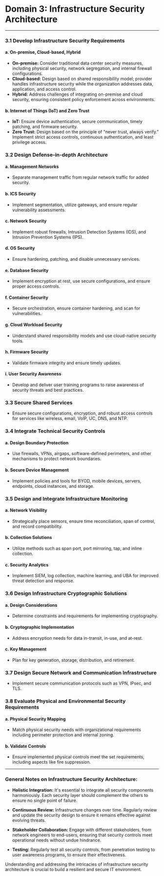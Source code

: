 # Domain 3: Infrastructure Security Architecture
----------------------------------------------

### 3.1 Develop Infrastructure Security Requirements

#### a. On-premise, Cloud-based, Hybrid

-   **On-premise:** Consider traditional data center security measures, including physical security, network segregation, and internal firewall configurations.
-   **Cloud-based:** Design based on shared responsibility model; provider handles infrastructure security while the organization addresses data, application, and access control.
-   **Hybrid:** Address challenges of integrating on-premise and cloud security, ensuring consistent policy enforcement across environments.

#### b. Internet of Things (IoT) and Zero Trust

-   **IoT:** Ensure device authentication, secure communication, timely patching, and firmware security.
-   **Zero Trust:** Design based on the principle of "never trust, always verify." Implement strict access controls, continuous authentication, and least privilege access.

### 3.2 Design Defense-in-depth Architecture

#### a. Management Networks

-   Separate management traffic from regular network traffic for added security.

#### b. ICS Security

-   Implement segmentation, utilize gateways, and ensure regular vulnerability assessments.

#### c. Network Security

-   Implement robust firewalls, Intrusion Detection Systems (IDS), and Intrusion Prevention Systems (IPS).

#### d. OS Security

-   Ensure hardening, patching, and disable unnecessary services.

#### e. Database Security

-   Implement encryption at rest, use secure configurations, and ensure proper access controls.

#### f. Container Security

-   Secure orchestration, ensure container hardening, and scan for vulnerabilities.

#### g. Cloud Workload Security

-   Understand shared responsibility models and use cloud-native security tools.

#### h. Firmware Security

-   Validate firmware integrity and ensure timely updates.

#### i. User Security Awareness

-   Develop and deliver user training programs to raise awareness of security threats and best practices.

### 3.3 Secure Shared Services

-   Ensure secure configurations, encryption, and robust access controls for services like wireless, email, VoIP, UC, DNS, and NTP.

### 3.4 Integrate Technical Security Controls

#### a. Design Boundary Protection

-   Use firewalls, VPNs, airgaps, software-defined perimeters, and other mechanisms to protect network boundaries.

#### b. Secure Device Management

-   Implement policies and tools for BYOD, mobile devices, servers, endpoints, cloud instances, and storage.

### 3.5 Design and Integrate Infrastructure Monitoring

#### a. Network Visibility

-   Strategically place sensors, ensure time reconciliation, span of control, and record compatibility.

#### b. Collection Solutions

-   Utilize methods such as span port, port mirroring, tap, and inline collection.

#### c. Security Analytics

-   Implement SIEM, log collection, machine learning, and UBA for improved threat detection and response.

### 3.6 Design Infrastructure Cryptographic Solutions

#### a. Design Considerations

-   Determine constraints and requirements for implementing cryptography.

#### b. Cryptographic Implementation

-   Address encryption needs for data in-transit, in-use, and at-rest.

#### c. Key Management

-   Plan for key generation, storage, distribution, and retirement.

### 3.7 Design Secure Network and Communication Infrastructure

-   Implement secure communication protocols such as VPN, IPsec, and TLS.

### 3.8 Evaluate Physical and Environmental Security Requirements

#### a. Physical Security Mapping

-   Match physical security needs with organizational requirements including perimeter protection and internal zoning.

#### b. Validate Controls

-   Ensure implemented physical controls meet the set requirements, including aspects like fire suppression.

* * * * *

### General Notes on Infrastructure Security Architecture:

-   **Holistic Integration:** It's essential to integrate all security components harmoniously. Each security layer should complement the others to ensure no single point of failure.

-   **Continuous Review:** Infrastructure changes over time. Regularly review and update the security design to ensure it remains effective against evolving threats.

-   **Stakeholder Collaboration:** Engage with different stakeholders, from network engineers to end-users, ensuring that security controls meet operational needs without undue hindrance.

-   **Testing:** Regularly test all security controls, from penetration testing to user awareness programs, to ensure their effectiveness.

Understanding and addressing the intricacies of infrastructure security architecture is crucial to build a resilient and secure IT environment.